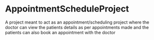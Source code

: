 # AppointmentScheduleProject

A project meant to act as an appointment/scheduling project where the doctor can view the patients details as per appointments made and the patients can also book 
an appointment with the doctor
